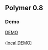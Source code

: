 ## Polymer 0.8
### Demo

<a href="/examples/polymer/0.8" target="_blank">DEMO</a>
<br/><br/>
<a href="http://localhost:3000/polymer/0.8" target="_blank">(local DEMO)</a>
